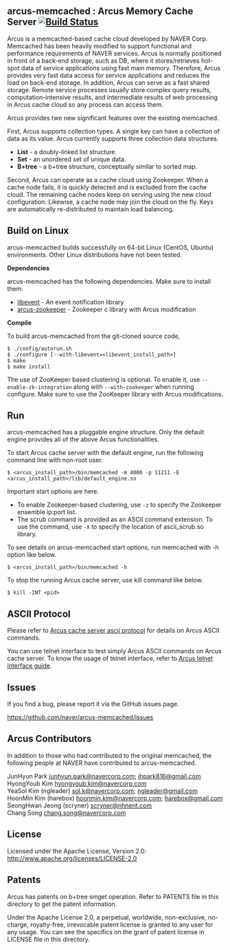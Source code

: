 ## arcus-memcached : Arcus Memory Cache Server [![Build Status](https://travis-ci.org/naver/arcus-memcached.svg?branch=develop)](https://travis-ci.org/naver/arcus-memcached)

Arcus is a memcached-based cache cloud developed by NAVER Corp.
Memcached has been heavily modified to support functional and performance
requirements of NAVER services.
Arcus is normally positioned in front of a back-end storage, such as DB,
where it stores/retrieves hot-spot data of service applications using fast main memory.
Therefore, Arcus provides very fast data access for service applications
and reduces the load on back-end storage.
In addition, Arcus can serve as a fast shared storage.  Remote service processes
usually store complex query results, computation-intensive results, and intermediate results
of web processing in Arcus cache cloud so any process can access them.

Arcus provides two new significant features over the existing memcached.

First, Arcus supports collection types.  A single key can have
a collection of data as its value.  Arcus currently supports three collection
data structures.

* **List** - a doubly-linked list structure.
* **Set** - an unordered set of unique data.
* **B+tree** - a b+tree structure, conceptually similar to sorted map.

Second, Arcus can operate as a cache cloud using Zookeeper.
When a cache node fails, it is quickly detected and is excluded from the cache cloud.
The remaining cache nodes keep on serving using the new cloud configuration.
Likewise, a cache node may join the cloud on the fly.  Keys are automatically
re-distributed to maintain load balancing.

## Build on Linux

arcus-memcached builds successfully on 64-bit Linux (CentOS, Ubuntu) environments.
Other Linux distributions have not been tested.

**Dependencies**

arcus-memcached has the following dependencies. Make sure to install them.
- [libevent](http://libevent.org/) - An event notification library
- [arcus-zookeeper](https://github.com/naver/arcus-zookeeper) - Zookeeper c library with Arcus modification

**Compile**

To build arcus-memcached from the git-cloned source code,

```
$ ./config/autorun.sh
$ ./configure [--with-libevent=<libevent_install_path>]
$ make
$ make install
```

The use of ZooKeeper based clustering is optional.
To enable it, use `--enable-zk-integration` along with `--with-zookeeper` when running configure.
Make sure to use the ZooKeeper library with Arcus modifications.

## Run

arcus-memcached has a pluggable engine structure.
Only the default engine provides all of the above Arcus functionalities.

To start Arcus cache server with the default engine, run the following command line with non-root user.

```
$ <arcus_install_path>/bin/memcached -m 4000 -p 11211 -E <arcus_install_path>/lib/default_engine.so
```

Important start options are here.
- To enable Zookeeper-based clustering, use `-z` to specify the Zookeeper ensemble ip:port list.
- The scrub command is provided as an ASCII command extension.
  To use the command, use `-X` to specify the location of ascii_scrub.so library.

To see details on arcus-memcached start options, run memcached with -h option like below.
```
$ <arcus_install_path>/bin/memcached -h
```

To stop the running Arcus cache server, use kill command like below.
```
$ kill -INT <pid>
```

## ASCII Protocol

Please refer to
[Arcus cache server ascii protocol](/doc/arcus-ascii-protocol.md)
for details on Arcus ASCII commands.

You can use telnet interface to test simply Arcus ASCII commands on Arcus cache server.
To know the usage of telnet interface,
refer to [Arcus telnet interface guide](/doc/arcus-telnet-interface.md).

## Issues

If you find a bug, please report it via the GitHub issues page.

https://github.com/naver/arcus-memcached/issues

## Arcus Contributors

In addition to those who had contributed to the original memcached,
the following people at NAVER have contributed to arcus-memcached.

JunHyun Park <junhyun.park@navercorp.com>; <jhpark816@gmail.com>  
HyongYoub Kim <hyongyoub.kim@navercorp.com>  
YeaSol Kim (ngleader) <sol.k@navercorp.com>; <ngleader@gmail.com>  
HoonMin Kim (harebox) <hoonmin.kim@navercorp.com>; <harebox@gmail.com>  
SeongHwan Jeong (scryner) <scryner@nhnent.com>  
Chang Song <chang.song@navercorp.com>  

## License

Licensed under the Apache License, Version 2.0: http://www.apache.org/licenses/LICENSE-2.0

## Patents

Arcus has patents on b+tree smget operation.
Refer to PATENTS file in this directory to get the patent information.

Under the Apache License 2.0, a perpetual, worldwide, non-exclusive,
no-charge, royalty-free, irrevocable patent license is granted to any user for any usage.
You can see the specifics on the grant of patent license in LICENSE file in this directory.
